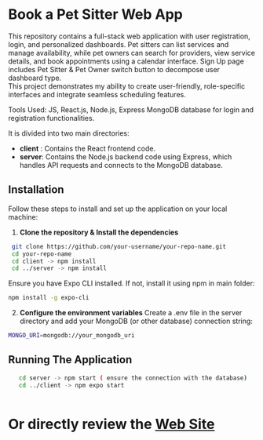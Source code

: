 # Book a Pet Sitter Web App


This repository contains a full-stack web application with user registration, login, and personalized dashboards. 
Pet sitters can list services and manage availability, while pet owners can search for providers, view service details, and book appointments using a calendar interface.
Sign Up page includes Pet Sitter & Pet Owner switch button to decompose user dashboard type.  
This project demonstrates my ability to create user-friendly, role-specific interfaces and integrate seamless scheduling features.

Tools Used:
JS, React.js, Node.js, Express
MongoDB database for login and registration functionalities.

It is divided into two main directories:

- **client**  : Contains the React frontend code.
- **server**: Contains the Node.js backend code using Express, which handles API requests and connects to the MongoDB database.

## Installation

Follow these steps to install and set up the application on your local machine:

1. **Clone the repository & Install the dependencies**

  ```sh
   git clone https://github.com/your-username/your-repo-name.git
   cd your-repo-name 
   cd client -> npm install
   cd ../server -> npm install
```
Ensure you have Expo CLI installed. If not, install it using npm in main folder:

```sh
npm install -g expo-cli
```

2. **Configure the environment variables**
Create a .env file in the server directory and add your MongoDB (or other database) connection string:
```sh
MONGO_URI=mongodb://your_mongodb_uri
```

## Running The Application

```sh
   cd server -> npm start ( ensure the connection with the database)
   cd ../client -> npm expo start
   
```

# Or directly review the [Web Site](https://book-a-petsitter-demo.surge.sh/)





